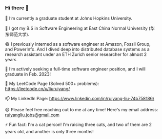 ### Hi there 👋

🔭 I’m currently a graduate student at Johns Hopkins University.

🌱 I got my B.S in Software Engineering at East China Normal University (华东师范大学).

😄 I previously interned as a software engineer at Amazon, Fossil Group, and PowerInfo. And I dived deep into distributed database systems as a research assistant under an ETH Zurich senior researcher for almost 2 years.

🤔 I’m actively seeking a full-time software engineer position, and I will graduate in Feb. 2023!

💬 My LeetCode Page (Solved 500+ problems): https://leetcode.cn/u/liuruiyang/

📫 My LinkedIn Page: https://www.linkedin.com/in/ruiyang-liu-74b758186/

😄 Please feel free reaching out to me at any time! Here's my email address: ruiyangliu.jobs@gmail.com

⚡ Fun fact: I'm a cat person! I'm raising three cats, and two of them are 2 years old, and another is only three months!

